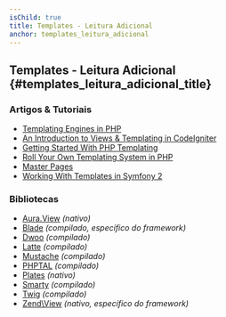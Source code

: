 ```yaml
---
isChild: true
title: Templates - Leitura Adicional
anchor: templates_leitura_adicional
---
```


## Templates - Leitura Adicional {#templates_leitura_adicional_title}

### Artigos & Tutoriais

- [Templating Engines in PHP](http://fabien.potencier.org/article/34/templating-engines-in-php)
- [An Introduction to Views & Templating in CodeIgniter](http://code.tutsplus.com/tutorials/an-introduction-to-views-templating-in-codeigniter--net-25648)
- [Getting Started With PHP Templating](http://www.smashingmagazine.com/2011/10/17/getting-started-with-php-templating/)
- [Roll Your Own Templating System in PHP](http://code.tutsplus.com/tutorials/roll-your-own-templating-system-in-php--net-16596)
- [Master Pages](https://laracasts.com/series/laravel-from-scratch/episodes/7)
- [Working With Templates in Symfony 2](http://code.tutsplus.com/tutorials/working-with-templates-in-symfony-2--cms-21172)

### Bibliotecas

- [Aura.View](https://github.com/auraphp/Aura.View) *(nativo)*
- [Blade](http://laravel.com/docs/templates) *(compilado, específico do framework)*
- [Dwoo](http://dwoo.org/) *(compilado)*
- [Latte](https://github.com/nette/latte) *(compilado)*
- [Mustache](https://github.com/bobthecow/mustache.php) *(compilado)*
- [PHPTAL](http://phptal.org/) *(compilado)*
- [Plates](http://platesphp.com/) *(nativo)*
- [Smarty](http://www.smarty.net/) *(compilado)*
- [Twig](http://twig.sensiolabs.org/) *(compilado)*
- [Zend\View](http://framework.zend.com/manual/2.3/en/modules/zend.view.quick-start.html) *(nativo, específico do framework)*
